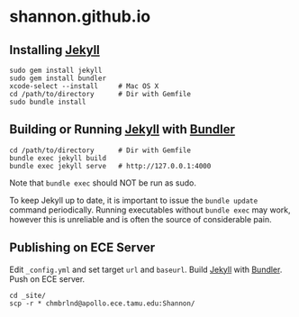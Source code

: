 # shannon.github.io


## Installing [Jekyll](http://jekyllrb.com/)

```
sudo gem install jekyll
sudo gem install bundler
xcode-select --install     # Mac OS X
cd /path/to/directory      # Dir with Gemfile
sudo bundle install
```


## Building or Running [Jekyll](http://jekyllrb.com/) with [Bundler](http://bundler.io/)

```
cd /path/to/directory      # Dir with Gemfile
bundle exec jekyll build
bundle exec jekyll serve   # http://127.0.0.1:4000
```

Note that ```bundle exec``` should NOT be run as sudo.

To keep Jekyll up to date, it is important to issue the ```bundle update``` command periodically.
Running executables without ```bundle exec``` may work, however this is unreliable and is often the source of considerable pain.


## Publishing on ECE Server

Edit ```_config.yml``` and set target ```url``` and ```baseurl```.
Build [Jekyll](http://jekyllrb.com/) with [Bundler](http://bundler.io/).
Push on ECE server.

```
cd _site/
scp -r * chmbrlnd@apollo.ece.tamu.edu:Shannon/
```
